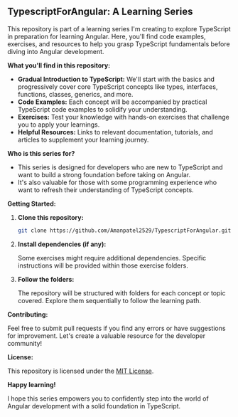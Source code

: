 ## TypescriptForAngular: A Learning Series

This repository is part of a learning series I'm creating to explore TypeScript in preparation for learning Angular. Here, you'll find code examples, exercises, and resources to help you grasp TypeScript fundamentals before diving into Angular development.

**What you'll find in this repository:**

* **Gradual Introduction to TypeScript:** We'll start with the basics and progressively cover core TypeScript concepts like types, interfaces, functions, classes, generics, and more.
* **Code Examples:** Each concept will be accompanied by practical TypeScript code examples to solidify your understanding.
* **Exercises:** Test your knowledge with hands-on exercises that challenge you to apply your learnings.
* **Helpful Resources:** Links to relevant documentation, tutorials, and articles to supplement your learning journey.

**Who is this series for?**

* This series is designed for developers who are new to TypeScript and want to build a strong foundation before taking on Angular.
* It's also valuable for those with some programming experience who want to refresh their understanding of TypeScript concepts.

**Getting Started:**

1. **Clone this repository:**

   ```bash
   git clone https://github.com/Amanpatel2529/TypescriptForAngular.git
   ```

2. **Install dependencies (if any):**

   Some exercises might require additional dependencies. Specific instructions will be provided within those exercise folders.

3. **Follow the folders:**

   The repository will be structured with folders for each concept or topic covered. Explore them sequentially to follow the learning path.

**Contributing:**

Feel free to submit pull requests if you find any errors or have suggestions for improvement. Let's create a valuable resource for the developer community!

**License:**

This repository is licensed under the [MIT License](https://choosealicense.com/licenses/mit/).

**Happy learning!**

I hope this series empowers you to confidently step into the world of Angular development with a solid foundation in TypeScript.  
